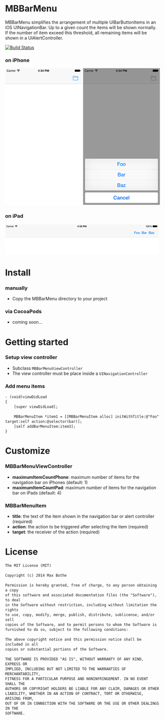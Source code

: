 # MBBarMenu
MBBarMenu simplifies the arrangement of multiple UIBarButtonItems in an iOS UINavigationBar. Up to a given count the items will be shown normally. If the number of item exceed this threshold, all remaining items will be shown in a UIAlertController.

[![Build Status](https://travis-ci.org/mathebox/MBBarMenu.svg?branch=master)](https://travis-ci.org/mathebox/MBBarMenu)

### on iPhone
![MBBarMenu Example Phone](https://raw.githubusercontent.com/mathebox/MBBarMenu/master/assets/example_phone.png)
![MBBarMenu Example Phone 2](https://raw.githubusercontent.com/mathebox/MBBarMenu/master/assets/example_phone_2.png)

### on iPad
![MBBarMenu Example Pad](https://raw.githubusercontent.com/mathebox/MBBarMenu/master/assets/example_pad.png)

# Install
### manually
- Copy the MBBarMenu directory to your project

### via CocoaPods
- coming soon…

# Getting started
### Setup view controller
- Subclass ```MBBarMenuViewController```
- The view controller must be place inside a ```UINavigationController```

### Add menu items
```objc
- (void)viewDidLoad
{
    [super viewDidLoad];

    MBBarMenuItem *item1 = [[MBBarMenuItem alloc] initWithTitle:@"Foo" target:self action:@selector(bar)];
    [self addBarMenuItem:item3];
}
```

# Customize
### MBBarMenuViewController
- **maximumItemCountPhone**: maximum number of items for the navigation bar on iPhones (default: 1)
- **maximumItemCountPad**: maximum number of items for the navigation bar on iPads (default: 4)

### MBBarMenuItem
- **title**: the text of the item shown in the navigation bar or alert controller (required)
- **action**: the action to be triggered after selecting the item (required)
- **target**: the receiver of the action (required)

# License
	The MIT License (MIT)
	
	Copyright (c) 2014 Max Bothe
	
	Permission is hereby granted, free of charge, to any person obtaining a copy
	of this software and associated documentation files (the "Software"), to deal
	in the Software without restriction, including without limitation the rights
	to use, copy, modify, merge, publish, distribute, sublicense, and/or sell
	copies of the Software, and to permit persons to whom the Software is
	furnished to do so, subject to the following conditions:
	
	The above copyright notice and this permission notice shall be included in all
	copies or substantial portions of the Software.
	
	THE SOFTWARE IS PROVIDED "AS IS", WITHOUT WARRANTY OF ANY KIND, EXPRESS OR
	IMPLIED, INCLUDING BUT NOT LIMITED TO THE WARRANTIES OF MERCHANTABILITY,
	FITNESS FOR A PARTICULAR PURPOSE AND NONINFRINGEMENT. IN NO EVENT SHALL THE
	AUTHORS OR COPYRIGHT HOLDERS BE LIABLE FOR ANY CLAIM, DAMAGES OR OTHER
	LIABILITY, WHETHER IN AN ACTION OF CONTRACT, TORT OR OTHERWISE, ARISING FROM,
	OUT OF OR IN CONNECTION WITH THE SOFTWARE OR THE USE OR OTHER DEALINGS IN THE
	SOFTWARE.